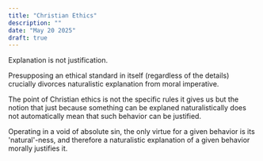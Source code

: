 ```yaml
---
title: "Christian Ethics"
description: ""
date: "May 20 2025"
draft: true
---
```


Explanation is not justification.

Presupposing an ethical standard in itself (regardless of the details) crucially divorces naturalistic explanation from moral imperative.

The point of Christian ethics is not the specific rules it gives us but the notion that just because something can be explaned naturalistically does not automatically mean that such behavior can be justified.

Operating in a void of absolute sin, the only virtue for a given behavior is its 'natural'-ness, and therefore a naturalistic explanation of a given behavior morally justifies it.


